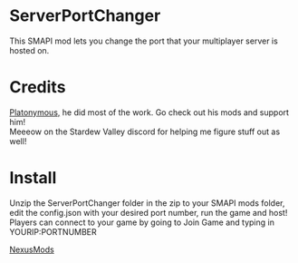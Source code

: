 ServerPortChanger
=================
This SMAPI mod lets you change the port that your multiplayer server is hosted on.

Credits
=======
[Platonymous,](https://www.nexusmods.com/stardewvalley/users/42440425) he did most of the work. Go check out his mods and support him!  
Meeeow on the Stardew Valley discord for helping me figure stuff out as well!

Install
=======
Unzip the ServerPortChanger folder in the zip to your SMAPI mods folder, edit the config.json with your desired port number, run the game and host!  
Players can connect to your game by going to Join Game and typing in YOURIP:PORTNUMBER

[NexusMods](https://www.nexusmods.com/stardewvalley/mods/2993)